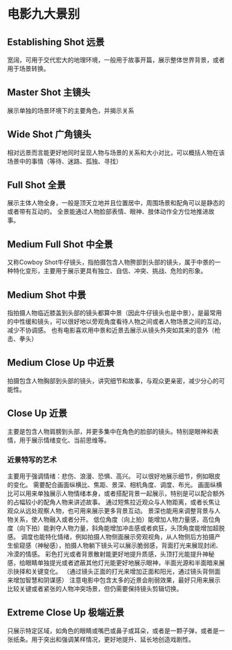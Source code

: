 # 电影九大景别

## Establishing Shot 远景
宽阔，可用于交代宏大的地理环境，一般用于故事开篇，展示整体世界背景，或者用于场景转换。

## Master Shot 主镜头
展示单独的场景环境下的主要角色，并揭示关系

## Wide Shot 广角镜头
相对远景而言能更好地同时呈现人物与场景的关系和大小对比，可以概括人物在该场景中的事情（等待、迷路、孤独、寻找）

## Full Shot 全景
展示主体人物全身，一般是顶天立地并且位置居中，周围场景和配角可以是静态的或者带有互动的。
全景能通过人物脸部表情、眼神、肢体动作全方位地推进故事。

## Medium Full Shot 中全景
又称Cowboy Shot牛仔镜头，指拍摄包含人物胯部到头部的镜头，属于中景的一种特化变形，主要用于展示更具有独立、自信、冲突、挑战、危险的形象。

## Medium Shot 中景
指拍摄人物临近膝盖到头部的镜头都算中景（因此牛仔镜头也是中景），是最常用的中性缓和镜头，可以很好地以旁观角度看待人物之间或者人物场景之间的互动，减少不协调感。
也有电影喜欢用中景和近景去展示从镜头外突如其来的意外（枪击、拳头）

## Medium Close Up 中近景
拍摄包含人物胸部到头部的镜头，讲究细节和故事，与观众更亲密，减少分心的可能性。

## Close Up 近景
主要是包含人物肩膀到头部，并更多集中在角色的脸部的镜头。特别是眼神和表情，用于展示情绪变化、当前思维等。
### 近景特写的艺术
主要用于强调情绪：悲伤、浪漫、恐惧、高兴。
可以很好地展示细节，例如眼皮的变化。
需要配合画面纵横比、焦距、景深、相机角度、调度、布光。
画面纵横比可以用来单独展示人物情绪本身，或者搭配背景一起展示，特别是可以配合额外的占幅较小的配角人物来讲述故事。
通过短焦拉近观众与人物距离，或者长焦让观众从远处观察人物，也可用来展示更多背景互动。
景深也能用来调整背景与人物关系，使人物融入或者分开。
低位角度（向上拍）能增加人物力量感，高位角度（向下拍）能剥夺人物力量，斜角能增加冲击感或者疯狂，头顶角度能增加超脱感。
调度也能特化情绪，例如拍摄人物侧面展示旁观视角，从人物侧后方拍摄产生偷窥感（神秘感），拍摄人物躺下镜头可以展示脆弱感，背面打光来展现封闭、冷漠的情感。
彩色打光或者背景散射能更好地提升质感，头顶打光能提升神秘感，给眼睛单独提光或者遮蔽其他灯光能更好地展示眼神，半面光源和半面暗来展示抉择和关键变化。
（通过镜头正面的打光来增加正面和阳光，通过镜头背侧面来增加智慧和阴谋感）
注意电影中包含太多的近景会削弱效果，最好只用来展示比较关键或者紧张的人物冲突场景，但仍需要保持镜头剪辑切换。

## Extreme Close Up 极端近景
只展示特定区域，如角色的眼睛或嘴巴或鼻子或耳朵，或者是一颗子弹，或者是一张纸条。用于突出和强调某样情况，更好地提升、延长地创造戏剧性。
